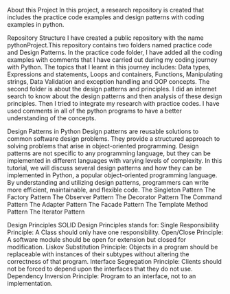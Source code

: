 About this Project
In this project, a research repository is created that includes the practice code examples and design patterns with coding examples in python.

Repository Structure
I have created a public repository with the name pythonProject.This repository contains two folders named practice code and Design Patterns. 
In the practice code folder, I have added all the coding examples with comments that I have carried out during my coding journey with Python. The topics that I learnt in this journey includes: Data types, Expressions and statements, Loops and containers, Functions, Manipulating strings, Data Validation and exception handling and OOP concepts. 
The second folder is about the design patterns and principles. I did an internet search to know about the design patterns and then analysis of these design principles. Then I tried to integrate my research with practice codes. I have used comments in all of the python programs to have a better understanding of the concepts.

Design Patterns in Python
Design patterns are reusable solutions to common software design problems. They provide a structured approach to solving problems that arise in object-oriented programming. Design patterns are not specific to any programming language, but they can be implemented in different languages with varying levels of complexity. In this tutorial, we will discuss several design patterns and how they can be implemented in Python, a popular object-oriented programming language. By understanding and utilizing design patterns, programmers can write more efficient, maintainable, and flexible code.
The Singleton Pattern
The Factory Pattern
The Observer Pattern
The Decorator Pattern
The Command Pattern
The Adapter Pattern
The Facade Pattern
The Template Method Pattern
The Iterator Pattern


Design Principles
SOLID Design Principles stands for:
Single Responsibility Principle: A Class should only have one responsibility.
Open/Close Principle: A software module should be open for extension but closed for modification.
Liskov Substitution Principle: Objects in a program should be replaceable with instances of their subtypes without altering the correctness of that program.
Interface Segregation Principle: Clients should not be forced to depend upon the interfaces that they do not use.
Dependency Inversion Principle: Program to an interface, not to an implementation.
